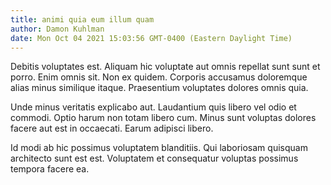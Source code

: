 ```yaml
---
title: animi quia eum illum quam
author: Damon Kuhlman
date: Mon Oct 04 2021 15:03:56 GMT-0400 (Eastern Daylight Time)
---
```

Debitis voluptates est. Aliquam hic voluptate aut omnis repellat sunt sunt et porro. Enim omnis sit. Non ex quidem. Corporis accusamus doloremque alias minus similique itaque. Praesentium voluptates dolores omnis quia.

 Unde minus veritatis explicabo aut. Laudantium quis libero vel odio et commodi. Optio harum non totam libero cum. Minus sunt voluptas dolores facere aut est in occaecati. Earum adipisci libero.

 Id modi ab hic possimus voluptatem blanditiis. Qui laboriosam quisquam architecto sunt est est. Voluptatem et consequatur voluptas possimus tempora facere ea.